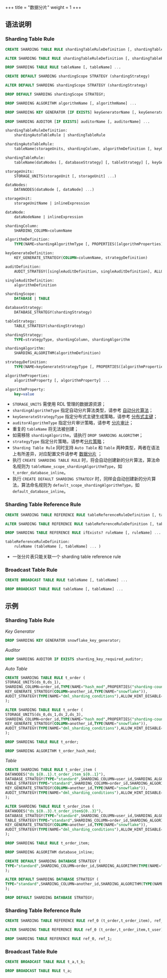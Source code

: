 +++
title = "数据分片"
weight = 1
+++

## 语法说明

### Sharding Table Rule

```sql
CREATE SHARDING TABLE RULE shardingTableRuleDefinition [, shardingTableRuleDefinition] ...

ALTER SHARDING TABLE RULE shardingTableRuleDefinition [, shardingTableRuleDefinition] ...

DROP SHARDING TABLE RULE tableName [, tableName] ...

CREATE DEFAULT SHARDING shardingScope STRATEGY (shardingStrategy)

ALTER DEFAULT SHARDING shardingScope STRATEGY (shardingStrategy)

DROP DEFAULT SHARDING shardingScope STRATEGY;

DROP SHARDING ALGORITHM algorithmName [, algorithmName] ...

DROP SHARDING KEY GENERATOR [IF EXISTS] keyGeneratorName [, keyGeneratorName] ...
    
DROP SHARDING AUDITOR [IF EXISTS] auditorName [, auditorName] ...

shardingTableRuleDefinition:
    shardingAutoTableRule | shardingTableRule

shardingAutoTableRule:
    tableName(storageUnits, shardingColumn, algorithmDefinition [, keyGenerateDefinition] [, auditDefinition])

shardingTableRule:
    tableName(dataNodes [, databaseStrategy] [, tableStrategy] [, keyGenerateDefinition] [, auditDefinition])

storageUnits:
    STORAGE_UNITS(storageUnit [, storageUnit] ...)

dataNodes:
    DATANODES(dataNode [, dataNode] ...)

storageUnit:
    storageUnitName | inlineExpression

dataNode:
    dataNodeName | inlineExpression

shardingColumn:
    SHARDING_COLUMN=columnName

algorithmDefinition:
    TYPE(NAME=shardingAlgorithmType [, PROPERTIES([algorithmProperties])])

keyGenerateDefinition:
    KEY_GENERATE_STRATEGY(COLUMN=columnName, strategyDefinition)

auditDefinition:
    AUDIT_STRATEGY([singleAuditDefinition, singleAuditDefinition], ALLOW_HINT_DISABLE=true)

singleAuditDefinition:
    algorithmDefinition

shardingScope:
    DATABASE | TABLE

databaseStrategy:
    DATABASE_STRATEGY(shardingStrategy)

tableStrategy:
    TABLE_STRATEGY(shardingStrategy)

shardingStrategy:
    TYPE=strategyType, shardingColumn, shardingAlgorithm

shardingAlgorithm:
    SHARDING_ALGORITHM(algorithmDefinition)

strategyDefinition:
    TYPE(NAME=keyGenerateStrategyType [, PROPERTIES([algorithmProperties])])

algorithmProperties:
    algorithmProperty [, algorithmProperty] ...

algorithmProperty:
    key=value
```
- `STORAGE_UNITS` 需使用 RDL 管理的数据源资源；
- `shardingAlgorithmType` 指定自动分片算法类型，请参考  [自动分片算法](/cn/user-manual/common-config/builtin-algorithm/sharding/)；
- `keyGenerateStrategyType` 指定分布式主键生成策略，请参考 [分布式主键](/cn/user-manual/common-config/builtin-algorithm/keygen/)；
- `auditorAlgorithmType` 指定分片审计策略，请参考 [分片审计](/cn/user-manual/common-config/builtin-algorithm/audit/)；
- 重复的 `tableName` 将无法被创建；
- 如需移除 `shardingAlgorithm`，请执行 `DROP SHARDING ALGORITHM`；
- `strategyType` 指定分片策略，请参考[分片策略](/cn/features/sharding/concept/#分片策略)；
- `Sharding Table Rule` 同时支持 `Auto Table` 和 `Table` 两种类型，两者在语法上有所差异，对应配置文件请参考 [数据分片](/cn/user-manual/shardingsphere-jdbc/yaml-config/rules/sharding/) ；
- 执行 `CREATE SHARDING TABLE RULE` 时，将会自动创建新的分片算法，算法命名规则为 `tableName_scope_shardingAlgorithmType`，如 `t_order_database_inline`。
- 执行 `CREATE DEFAULT SHARDING STRATEGY` 时，同样会自动创建新的分片算法，算法命名规则为 `default_scope_shardingAlgorithmType`，如 `default_database_inline`。

### Sharding Table Reference Rule

```sql
CREATE SHARDING TABLE REFERENCE RULE tableReferenceRuleDefinition [, tableReferenceRuleDefinition] ...

ALTER SHARDING TABLE REFERENCE RULE tableReferenceRuleDefinition [, tableReferenceRuleDefinition] ...

DROP SHARDING TABLE REFERENCE RULE ifExists? ruleName [, ruleName] ...

tableReferenceRuleDefinition:
    ruleName (tableName [, tableName] ... )
```
- 一张分片表只能关联一个 sharding table reference rule

### Broadcast Table Rule

```sql
CREATE BROADCAST TABLE RULE tableName [, tableName] ...

DROP BROADCAST TABLE RULE tableName [, tableName] ...
```

## 示例

### Sharding Table Rule

*Key Generator*

```sql
DROP SHARDING KEY GENERATOR snowflake_key_generator;
```

*Auditor*

```sql
DROP SHARDING AUDITOR IF EXISTS sharding_key_required_auditor;
```

*Auto Table*
```sql
CREATE SHARDING TABLE RULE t_order (
STORAGE_UNITS(ds_0,ds_1),
SHARDING_COLUMN=order_id,TYPE(NAME="hash_mod",PROPERTIES("sharding-count"="4")),
KEY_GENERATE_STRATEGY(COLUMN=another_id,TYPE(NAME="snowflake")),
AUDIT_STRATEGY(TYPE(NAME="dml_sharding_conditions"),ALLOW_HINT_DISABLE=true)
);

ALTER SHARDING TABLE RULE t_order (
STORAGE_UNITS(ds_0,ds_1,ds_2,ds_3),
SHARDING_COLUMN=order_id,TYPE(NAME="hash_mod",PROPERTIES("sharding-count"="16")),
KEY_GENERATE_STRATEGY(COLUMN=another_id,TYPE(NAME="snowflake")),
AUDIT_STRATEGY(TYPE(NAME="dml_sharding_conditions"),ALLOW_HINT_DISABLE=true)
);

DROP SHARDING TABLE RULE t_order;

DROP SHARDING ALGORITHM t_order_hash_mod;
```

*Table*

```sql
CREATE SHARDING TABLE RULE t_order_item (
DATANODES("ds_${0..1}.t_order_item_${0..1}"),
DATABASE_STRATEGY(TYPE="standard",SHARDING_COLUMN=user_id,SHARDING_ALGORITHM(TYPE(NAME="inline",PROPERTIES("algorithm-expression"="ds_${user_id % 2}")))),
TABLE_STRATEGY(TYPE="standard",SHARDING_COLUMN=order_id,SHARDING_ALGORITHM(TYPE(NAME="inline",PROPERTIES("algorithm-expression"="t_order_item_${order_id % 2}")))),
KEY_GENERATE_STRATEGY(COLUMN=another_id,TYPE(NAME="snowflake")),
AUDIT_STRATEGY(TYPE(NAME="dml_sharding_conditions"),ALLOW_HINT_DISABLE=true)
);

ALTER SHARDING TABLE RULE t_order_item (
DATANODES("ds_${0..3}.t_order_item${0..3}"),
DATABASE_STRATEGY(TYPE="standard",SHARDING_COLUMN=user_id,SHARDING_ALGORITHM(TYPE(NAME="inline",PROPERTIES("algorithm-expression"="ds_${user_id % 4}")))),
TABLE_STRATEGY(TYPE="standard",SHARDING_COLUMN=order_id,SHARDING_ALGORITHM(TYPE(NAME="inline",PROPERTIES("algorithm-expression"="t_order_item_${order_id % 4}")))),
KEY_GENERATE_STRATEGY(COLUMN=another_id,TYPE(NAME="snowflake")),
AUDIT_STRATEGY(TYPE(NAME="dml_sharding_conditions"),ALLOW_HINT_DISABLE=true)
);

DROP SHARDING TABLE RULE t_order_item;

DROP SHARDING ALGORITHM database_inline;

CREATE DEFAULT SHARDING DATABASE STRATEGY (
TYPE="standard",SHARDING_COLUMN=order_id,SHARDING_ALGORITHM(TYPE(NAME="inline",PROPERTIES("algorithm-expression"="ds_${order_id % 2}")))
);

ALTER DEFAULT SHARDING DATABASE STRATEGY (
TYPE="standard",SHARDING_COLUMN=another_id,SHARDING_ALGORITHM(TYPE(NAME="inline",PROPERTIES("algorithm-expression"="ds_${another_id % 2}")))
);

DROP DEFAULT SHARDING DATABASE STRATEGY;
```

### Sharding Table Reference Rule

```sql
CREATE SHARDING TABLE REFERENCE RULE ref_0 (t_order,t_order_item), ref_1 (t_1,t_2);

ALTER SHARDING TABLE REFERENCE RULE ref_0 (t_order,t_order_item,t_user);

DROP SHARDING TABLE REFERENCE RULE ref_0, ref_1;
```

### Broadcast Table Rule

```sql
CREATE BROADCAST TABLE RULE t_a,t_b;

DROP BROADCAST TABLE RULE t_a;
```
